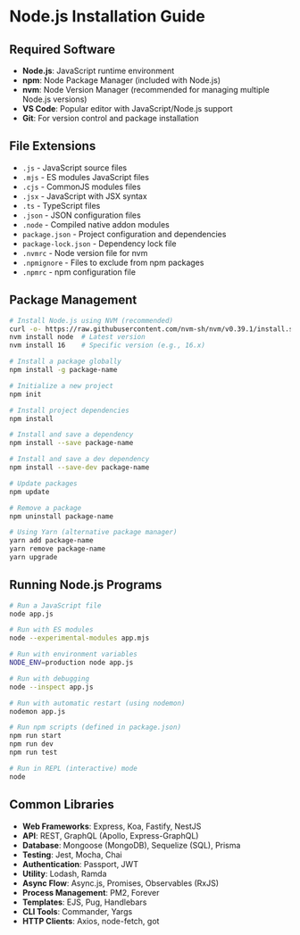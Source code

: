 # Node.js Installation Guide

## Required Software

- **Node.js**: JavaScript runtime environment
- **npm**: Node Package Manager (included with Node.js)
- **nvm**: Node Version Manager (recommended for managing multiple Node.js versions)
- **VS Code**: Popular editor with JavaScript/Node.js support
- **Git**: For version control and package installation

## File Extensions

- `.js` - JavaScript source files
- `.mjs` - ES modules JavaScript files
- `.cjs` - CommonJS modules files
- `.jsx` - JavaScript with JSX syntax
- `.ts` - TypeScript files
- `.json` - JSON configuration files
- `.node` - Compiled native addon modules
- `package.json` - Project configuration and dependencies
- `package-lock.json` - Dependency lock file
- `.nvmrc` - Node version file for nvm
- `.npmignore` - Files to exclude from npm packages
- `.npmrc` - npm configuration file

## Package Management

```bash
# Install Node.js using NVM (recommended)
curl -o- https://raw.githubusercontent.com/nvm-sh/nvm/v0.39.1/install.sh | bash
nvm install node  # Latest version
nvm install 16    # Specific version (e.g., 16.x)

# Install a package globally
npm install -g package-name

# Initialize a new project
npm init

# Install project dependencies
npm install

# Install and save a dependency
npm install --save package-name

# Install and save a dev dependency
npm install --save-dev package-name

# Update packages
npm update

# Remove a package
npm uninstall package-name

# Using Yarn (alternative package manager)
yarn add package-name
yarn remove package-name
yarn upgrade
```

## Running Node.js Programs

```bash
# Run a JavaScript file
node app.js

# Run with ES modules
node --experimental-modules app.mjs

# Run with environment variables
NODE_ENV=production node app.js

# Run with debugging
node --inspect app.js

# Run with automatic restart (using nodemon)
nodemon app.js

# Run npm scripts (defined in package.json)
npm run start
npm run dev
npm run test

# Run in REPL (interactive) mode
node
```

## Common Libraries

- **Web Frameworks**: Express, Koa, Fastify, NestJS
- **API**: REST, GraphQL (Apollo, Express-GraphQL)
- **Database**: Mongoose (MongoDB), Sequelize (SQL), Prisma
- **Testing**: Jest, Mocha, Chai
- **Authentication**: Passport, JWT
- **Utility**: Lodash, Ramda
- **Async Flow**: Async.js, Promises, Observables (RxJS)
- **Process Management**: PM2, Forever
- **Templates**: EJS, Pug, Handlebars
- **CLI Tools**: Commander, Yargs
- **HTTP Clients**: Axios, node-fetch, got
